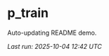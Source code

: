 # p_train

Auto-updating README demo.

<!--START_SECTION:status-->
_Last run: 2025-10-04 12:42 UTC_
<!--END_SECTION:status-->




















































































































































































































































































































































































































































































































































































































































































































































































































































































































































































